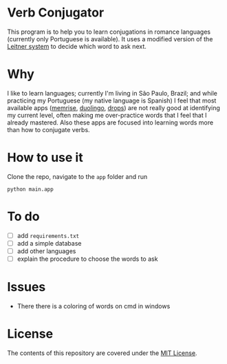 # Verb Conjugator
This program is to help you to learn conjugations in romance languages (currently only Portuguese
is available). It uses a modified version of the
[Leitner system](https://en.wikipedia.org/wiki/Leitner_system) to decide which word to ask next.

# Why
I like to learn languages; currently I'm living in São Paulo, Brazil; and while practicing my 
Portuguese (my native language is Spanish) I feel that most available apps
([memrise](https://memrise.com), [duolingo](https://duolingo.com),
[drops](https://languagedrops.com/)) are not really good at identifying my current level, often
making me over-practice words that I feel that I already mastered. Also these apps are focused 
into learning words more than how to conjugate verbs.

# How to use it
Clone the repo, navigate to the `app` folder and run 

```buildoutcfg
python main.app
```

# To do

- [ ] add `requirements.txt`
- [ ] add a simple database
- [ ] add other languages
- [ ] explain the procedure to choose the words to ask

# Issues
- There there is a coloring of words on cmd in windows

# License
The contents of this repository are covered under the [MIT License](LICENSE.txt).